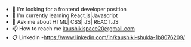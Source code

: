 - 👋 I'm looking for a frontend developer position
- 🌱 I’m currently learning React.js|Javascript
- 💬 Ask me about HTML| CSS| JS| REACT.JS
- 📫 How to reach me kaushikispace20@gmail.com
- 📋 Linkedin -https://www.linkedin.com/in/kaushiki-shukla-1b8076209/
  

<!---
kaushiki101/kaushiki101 is a ✨ special ✨ repository because its `README.md` (this file) appears on your GitHub profile.
You can click the Preview link to take a look at your changes.
--->
